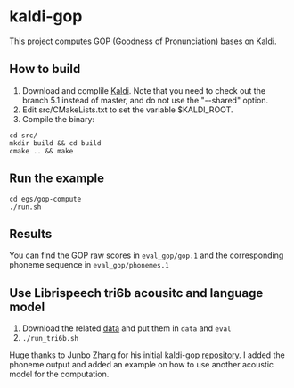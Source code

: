 

# kaldi-gop
This project computes GOP (Goodness of Pronunciation) bases on Kaldi.

## How to build
1. Download and complile [Kaldi](http://www.kaldi-asr.org). Note that you need to check out the branch 5.1 instead of master, and do not use the "--shared" option.
1. Edit src/CMakeLists.txt to set the variable $KALDI_ROOT.
1. Compile the binary:
```
cd src/
mkdir build && cd build
cmake .. && make
```
## Run the example
```
cd egs/gop-compute
./run.sh
```

## Results
You can find the GOP raw scores in `eval_gop/gop.1` and the corresponding phoneme sequence in `eval_gop/phonemes.1`

## Use Librispeech tri6b acousitc and language model
1. Download the related [data](https://drive.google.com/a/tamu.edu/file/d/1Zynno632MqvjUv12ZBzY3FCKiyuTscaz/view?usp=drivesdk) and put them in `data` and `eval`
1. `./run_tri6b.sh`

Huge thanks to Junbo Zhang for his initial kaldi-gop [repository](https://github.com/jimbozhang/kaldi-gop). I added the phoneme output and added an example on how to use another acoustic model for the computation.
